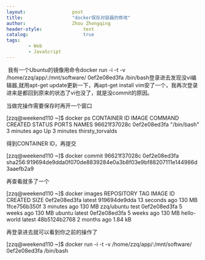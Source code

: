 ```yaml
---
layout:					post
title:					"docker保存对容器的修改"
author:					Zhou Zhongqing
header-style:				text
catalog:					true
tags:
		- Web
		- JavaScript
---
```

​
我有一个Ubuntu的镜像用命令docker run -i -t -v /home/zzq/app/:/mnt/software/ 0ef2e08ed3fa /bin/bash登录进去发现没vi编辑器,就用apt-get update更新一下，再apt-get install vim安了一个，我再次登录进来是都回到原来的状态了vi也没了，就是没commit的原因。

当做完操作需要保存时再开一个窗口

[zzq@weekend110 ~]$ docker ps
	CONTAINER ID        IMAGE               COMMAND             CREATED             STATUS              PORTS               NAMES
	96621f37028c        0ef2e08ed3fa        "/bin/bash"         3 minutes ago       Up 3 minutes                            thirsty_torvalds

得到CONTAINER ID，再提交

[zzq@weekend110 ~]$ docker commit 96621f37028c 0ef2e08ed3fa
	sha256:919694de9dda0f070de8839284e0a3b8f03e9bf88207111e144986d3aaefb2a9
	

再查看就多了一个

[zzq@weekend110 ~]$ docker images
	REPOSITORY          TAG                 IMAGE ID            CREATED             SIZE
	0ef2e08ed3fa        latest              919694de9dda        13 seconds ago      130 MB
	<none>              <none>              1fce756b350f        3 minutes ago       130 MB
	zzq/ubuntu          test                0ef2e08ed3fa        5 weeks ago         130 MB
	ubuntu              latest              0ef2e08ed3fa        5 weeks ago         130 MB
	hello-world         latest              48b5124b2768        2 months ago        1.84 kB

再登录进去就可以看到你之前的操作了

[zzq@weekend110 ~]$ docker run -i -t -v /home/zzq/app/:/mnt/software/ 0ef2e08ed3fa /bin/bash


​